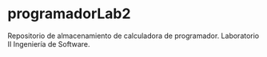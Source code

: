 # programadorLab2
Repositorio de almacenamiento de calculadora de programador. Laboratorio II Ingeniería de Software.
